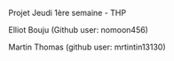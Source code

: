 Projet Jeudi 1ère semaine - THP

Elliot Bouju (Github user: nomoon456)

Martin Thomas (github user: mrtintin13130)
